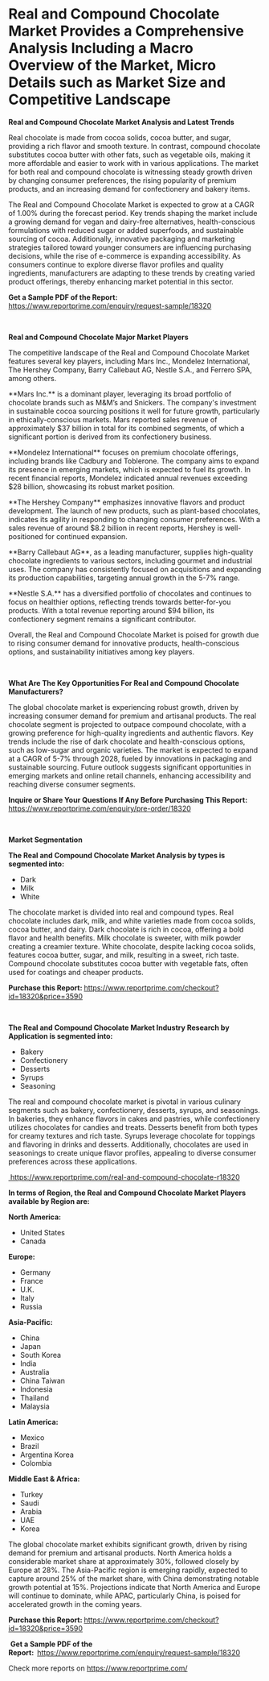 <p><h1>Real and Compound Chocolate Market Provides a Comprehensive Analysis Including a Macro Overview of the Market, Micro Details such as Market Size and Competitive Landscape</h1></p><p><strong>Real and Compound Chocolate Market Analysis and Latest Trends</strong></p>
<p><p>Real chocolate is made from cocoa solids, cocoa butter, and sugar, providing a rich flavor and smooth texture. In contrast, compound chocolate substitutes cocoa butter with other fats, such as vegetable oils, making it more affordable and easier to work with in various applications. The market for both real and compound chocolate is witnessing steady growth driven by changing consumer preferences, the rising popularity of premium products, and an increasing demand for confectionery and bakery items.</p><p>The Real and Compound Chocolate Market is expected to grow at a CAGR of 1.00% during the forecast period. Key trends shaping the market include a growing demand for vegan and dairy-free alternatives, health-conscious formulations with reduced sugar or added superfoods, and sustainable sourcing of cocoa. Additionally, innovative packaging and marketing strategies tailored toward younger consumers are influencing purchasing decisions, while the rise of e-commerce is expanding accessibility. As consumers continue to explore diverse flavor profiles and quality ingredients, manufacturers are adapting to these trends by creating varied product offerings, thereby enhancing market potential in this sector.</p></p>
<p><strong>Get a Sample PDF of the Report:&nbsp;</strong> <a href="https://www.reportprime.com/enquiry/request-sample/18320?utm_campaign=2397&utm_medium=2&utm_source=Github&utm_content=ia&utm_term=19032025&utm_id=real-and-compound-chocolate">https://www.reportprime.com/enquiry/request-sample/18320</a></p>
<p>&nbsp;</p>
<p><strong>Real and Compound Chocolate Major Market Players</strong></p>
<p><p>The competitive landscape of the Real and Compound Chocolate Market features several key players, including Mars Inc., Mondelez International, The Hershey Company, Barry Callebaut AG, Nestle S.A., and Ferrero SPA, among others. </p><p>**Mars Inc.** is a dominant player, leveraging its broad portfolio of chocolate brands such as M&M’s and Snickers. The company's investment in sustainable cocoa sourcing positions it well for future growth, particularly in ethically-conscious markets. Mars reported sales revenue of approximately $37 billion in total for its combined segments, of which a significant portion is derived from its confectionery business.</p><p>**Mondelez International** focuses on premium chocolate offerings, including brands like Cadbury and Toblerone. The company aims to expand its presence in emerging markets, which is expected to fuel its growth. In recent financial reports, Mondelez indicated annual revenues exceeding $28 billion, showcasing its robust market position.</p><p>**The Hershey Company** emphasizes innovative flavors and product development. The launch of new products, such as plant-based chocolates, indicates its agility in responding to changing consumer preferences. With a sales revenue of around $8.2 billion in recent reports, Hershey is well-positioned for continued expansion.</p><p>**Barry Callebaut AG**, as a leading manufacturer, supplies high-quality chocolate ingredients to various sectors, including gourmet and industrial uses. The company has consistently focused on acquisitions and expanding its production capabilities, targeting annual growth in the 5-7% range.</p><p>**Nestle S.A.** has a diversified portfolio of chocolates and continues to focus on healthier options, reflecting trends towards better-for-you products. With a total revenue reporting around $94 billion, its confectionery segment remains a significant contributor.</p><p>Overall, the Real and Compound Chocolate Market is poised for growth due to rising consumer demand for innovative products, health-conscious options, and sustainability initiatives among key players.</p></p>
<p>&nbsp;</p>
<p><strong>What Are The Key Opportunities For Real and Compound Chocolate Manufacturers?</strong></p>
<p><p>The global chocolate market is experiencing robust growth, driven by increasing consumer demand for premium and artisanal products. The real chocolate segment is projected to outpace compound chocolate, with a growing preference for high-quality ingredients and authentic flavors. Key trends include the rise of dark chocolate and health-conscious options, such as low-sugar and organic varieties. The market is expected to expand at a CAGR of 5-7% through 2028, fueled by innovations in packaging and sustainable sourcing. Future outlook suggests significant opportunities in emerging markets and online retail channels, enhancing accessibility and reaching diverse consumer segments.</p></p>
<p><strong>Inquire or Share Your Questions If Any Before Purchasing This Report:</strong> <a href="https://www.reportprime.com/enquiry/pre-order/18320?utm_campaign=2397&utm_medium=2&utm_source=Github&utm_content=ia&utm_term=19032025&utm_id=real-and-compound-chocolate">https://www.reportprime.com/enquiry/pre-order/18320</a></p>
<p>&nbsp;</p>
<p><strong>Market Segmentation</strong></p>
<p><strong>The Real and Compound Chocolate Market Analysis by types is segmented into:</strong></p>
<p><ul><li>Dark</li><li>Milk</li><li>White</li></ul></p>
<p><p>The chocolate market is divided into real and compound types. Real chocolate includes dark, milk, and white varieties made from cocoa solids, cocoa butter, and dairy. Dark chocolate is rich in cocoa, offering a bold flavor and health benefits. Milk chocolate is sweeter, with milk powder creating a creamier texture. White chocolate, despite lacking cocoa solids, features cocoa butter, sugar, and milk, resulting in a sweet, rich taste. Compound chocolate substitutes cocoa butter with vegetable fats, often used for coatings and cheaper products.</p></p>
<p><strong>Purchase this Report:&nbsp;</strong><a href="https://www.reportprime.com/checkout?id=18320&price=3590&utm_campaign=2397&utm_medium=2&utm_source=Github&utm_content=ia&utm_term=19032025&utm_id=real-and-compound-chocolate">https://www.reportprime.com/checkout?id=18320&price=3590</a></p>
<p>&nbsp;</p>
<p><strong>The Real and Compound Chocolate Market Industry Research by Application is segmented into:</strong></p>
<p><ul><li>Bakery</li><li>Confectionery</li><li>Desserts</li><li>Syrups</li><li>Seasoning</li></ul></p>
<p><p>The real and compound chocolate market is pivotal in various culinary segments such as bakery, confectionery, desserts, syrups, and seasonings. In bakeries, they enhance flavors in cakes and pastries, while confectionery utilizes chocolates for candies and treats. Desserts benefit from both types for creamy textures and rich taste. Syrups leverage chocolate for toppings and flavoring in drinks and desserts. Additionally, chocolates are used in seasonings to create unique flavor profiles, appealing to diverse consumer preferences across these applications.</p></p>
<p><a href="https://www.reportprime.com/real-and-compound-chocolate-r18320?utm_campaign=2397&utm_medium=2&utm_source=Github&utm_content=ia&utm_term=19032025&utm_id=real-and-compound-chocolate">&nbsp;https://www.reportprime.com/real-and-compound-chocolate-r18320</a></p>
<p><strong>In terms of Region, the Real and Compound Chocolate Market Players available by Region are:</strong></p>
<p>
    <p> <strong> North America: </strong>
        <ul>
            <li>United States</li>
            <li>Canada</li>
        </ul>
        </p> 
    <p> <strong> Europe: </strong>
        <ul>
            <li>Germany</li>
            <li>France</li>
            <li>U.K.</li>
            <li>Italy</li>
            <li>Russia</li>
        </ul>
        </p> 
    <p> <strong> Asia-Pacific: </strong>
        <ul>
            <li>China</li>
            <li>Japan</li>
            <li>South Korea</li>
            <li>India</li>
            <li>Australia</li>
            <li>China Taiwan</li>
            <li>Indonesia</li>
            <li>Thailand</li>
            <li>Malaysia</li>
        </ul>
        </p> 
    <p> <strong> Latin America: </strong>
        <ul>
            <li>Mexico</li>
            <li>Brazil</li>
            <li>Argentina Korea</li>
            <li>Colombia</li>
        </ul>
        </p> 
    <p> <strong> Middle East & Africa: </strong>
        <ul>
            <li>Turkey</li>
            <li>Saudi</li>
            <li>Arabia</li>
            <li>UAE</li>
            <li>Korea</li>
        </ul>
    </p>
    </p>
<p><p>The global chocolate market exhibits significant growth, driven by rising demand for premium and artisanal products. North America holds a considerable market share at approximately 30%, followed closely by Europe at 28%. The Asia-Pacific region is emerging rapidly, expected to capture around 25% of the market share, with China demonstrating notable growth potential at 15%. Projections indicate that North America and Europe will continue to dominate, while APAC, particularly China, is poised for accelerated growth in the coming years.</p></p>
<p><strong>Purchase this Report: </strong><a href="https://www.reportprime.com/checkout?id=18320&price=3590&utm_campaign=2397&utm_medium=2&utm_source=Github&utm_content=ia&utm_term=19032025&utm_id=real-and-compound-chocolate">https://www.reportprime.com/checkout?id=18320&price=3590</a></p>
<p>&nbsp;<strong>Get a Sample PDF of the Report:&nbsp;&nbsp;</strong><a href="https://www.reportprime.com/enquiry/request-sample/18320?utm_campaign=2397&utm_medium=2&utm_source=Github&utm_content=ia&utm_term=19032025&utm_id=real-and-compound-chocolate">https://www.reportprime.com/enquiry/request-sample/18320</a></p>
<p><strong></strong></p>
<p>Check more reports on <a href="https://www.reportprime.com/?utm_campaign=2397&utm_medium=2&utm_source=Github&utm_content=ia&utm_term=19032025&utm_id=real-and-compound-chocolate">https://www.reportprime.com/</a></p>